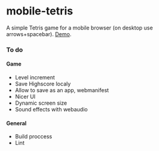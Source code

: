 # mobile-tetris
A simple Tetris game for a mobile browser (on desktop use arrows+spacebar). [Demo](https://meseznik.github.io/mobile-tetris).

### To do
#### Game
- Level increment
- Save Highscore localy
- Allow to save as an app, webmanifest
- Nicer UI
- Dynamic screen size
- Sound effects with webaudio

#### General
- Build proccess
- Lint